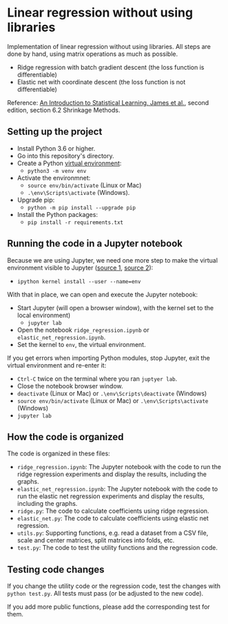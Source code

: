 # Linear regression without using libraries

Implementation of linear regression without using libraries. All steps are done by hand, using matrix operations as much as possible.

- Ridge regression with batch gradient descent (the loss function is differentiable)
- Elastic net with coordinate descent (the loss function is not differentiable)

Reference: [An Introduction to Statistical Learning, James et al.](https://web.stanford.edu/~hastie/ISLRv2_website.pdf), second edition, section 6.2 Shrinkage Methods.

## Setting up the project

- Install Python 3.6 or higher.
- Go into this repository's directory.
- Create a Python [virtual environment](https://packaging.python.org/guides/installing-using-pip-and-virtual-environments/#creating-a-virtual-environment):
  - `python3 -m venv env`
- Activate the environmnet:
  - `source env/bin/activate` (Linux or Mac)
  - `.\env\Scripts\activate` (Windows).
- Upgrade pip:
  - `python -m pip install --upgrade pip`
- Install the Python packages:
  - `pip install -r requirements.txt`

## Running the code in a Jupyter notebook

Because we are using Jupyter, we need one more step to make the virtual environment visible to Jupyter ([source 1](https://stackoverflow.com/a/49309403), [source 2](https://ripon-banik.medium.com/jupyter-notebook-is-unable-to-find-module-in-virtual-environment-fa0725c3f8fd)):

- `ipython kernel install --user --name=env`

With that in place, we can open and execute the Jupyter notebook:

- Start Jupyter (will open a browser window), with the kernel set to the local environment)
  - `jupyter lab`
- Open the notebook `ridge_regression.ipynb` or `elastic_net_regression.ipynb`.
- Set the kernel to `env`, the virtual environment.

If you get errors when importing Python modules, stop Jupyter, exit the virtual environment and re-enter it:

- `Ctrl-C` twice on the terminal where you ran `juptyer lab`.
- Close the notebook browser window.
- `deactivate` (Linux or Mac) or `.\env\Scripts\deactivate` (Windows)
- `source env/bin/activate` (Linux or Mac) or `.\env\Scripts\activate` (Windows)
- `jupyter lab`

## How the code is organized

The code is organized in these files:

- `ridge_regression.ipynb`: The Jupyter notebook with the code to run the ridge regression experiments and display the results, including the graphs.
- `elastic_net_regression.ipynb`: The Jupyter notebook with the code to run the elastic net regression experiments and display the results, including the graphs.
- `ridge.py`: The code to calculate coefficients using ridge regression.
- `elastic_net.py`: The code to calculate coefficients using elastic net regression.
- `utils.py`: Supporting functions, e.g. read a dataset from a CSV file, scale and center matrices, split matrices into folds, etc.
- `test.py`: The code to test the utility functions and the regression code.

## Testing code changes

If you change the utility code or the regression code, test the changes with `python test.py`. All tests must pass (or be adjusted to the new code).

If you add more public functions, please add the corresponding test for them.
